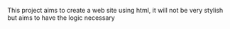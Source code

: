 This project aims to create a web site using html, it will not be very stylish but aims to have the logic necessary